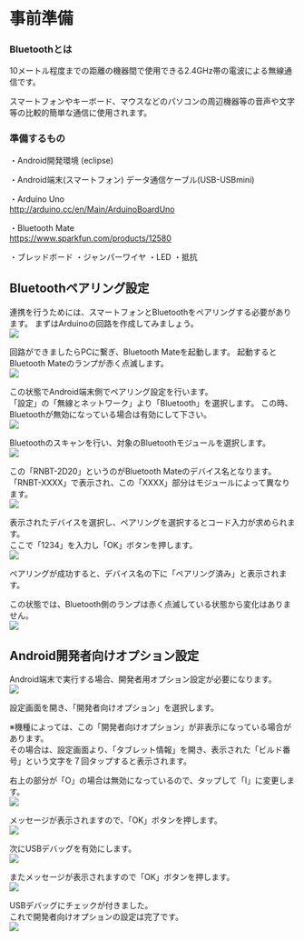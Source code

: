 # 事前準備

### Bluetoothとは


10メートル程度までの距離の機器間で使用できる2.4GHz帯の電波による無線通信です。

スマートフォンやキーボード、マウスなどのパソコンの周辺機器等の音声や文字等の比較的簡単な通信に使用されます。



### 準備するもの


・Android開発環境 (eclipse)

・Android端末(スマートフォン)
データ通信ケーブル(USB-USBmini)

・Arduino Uno
<br>
http://arduino.cc/en/Main/ArduinoBoardUno

・Bluetooth Mate 
<br>
https://www.sparkfun.com/products/12580

・ブレッドボード
・ジャンパーワイヤ
・LED
・抵抗

## Bluetoothペアリング設定


連携を行うためには、スマートフォンとBluetoothをペアリングする必要があります。
まずはArduinoの回路を作成してみましょう。
<br>
![](bt1-01.jpg)


回路ができましたらPCに繋ぎ、Bluetooth Mateを起動します。
起動するとBluetooth Mateのランプが赤く点滅します。
<br>
![](bt1-02.jpg)


この状態でAndroid端末側でペアリング設定を行います。
<br>
「設定」の「無線とネットワーク」より「Bluetooth」を選択します。
この時、Bluetoothが無効になっている場合は有効にして下さい。
<br>
![](bt1-03.jpg)
 
 
Bluetoothのスキャンを行い、対象のBluetoothモジュールを選択します。
<br>
![](bt1-04.jpg)

この「RNBT-2D20」というのがBluetooth Mateのデバイス名となります。
<br>
「RNBT-XXXX」で表示され、この「XXXX」部分はモジュールによって異なります。
<br>
![](bt1-05.jpg)


表示されたデバイスを選択し、ペアリングを選択するとコード入力が求められます。
<br>
ここで「1234」を入力し「OK」ボタンを押します。
<br>
![](bt1-06.jpg)


ペアリングが成功すると、デバイス名の下に「ペアリング済み」と表示されます。

この状態では、Bluetooth側のランプは赤く点滅している状態から変化はありません。
<br>
![](bt1-07.jpg)


## Android開発者向けオプション設定


Android端末で実行する場合、開発者用オプション設定が必要になります。
<br>
![](bt1-07.jpg)

設定画面を開き、「開発者向けオプション」を選択します。

※機種によっては、この「開発者向けオプション」が非表示になっている場合があります。
<br>
その場合は、設定画面より、「タブレット情報」を開き、表示された「ビルド番号」という文字を７回タップすると表示されます。



右上の部分が「O」の場合は無効になっているので、タップして「I」に変更します。
<br>
![](bt1-08.jpg)


メッセージが表示されますので、「OK」ボタンを押します。
<br>
![](bt1-09.jpg)


次にUSBデバッグを有効にします。
<br>
![](bt1-10.jpg)


またメッセージが表示されますので「OK」ボタンを押します。
<br>
![](bt1-11.jpg)


USBデバッグにチェックが付きました。
<br>
これで開発者向けオプションの設定は完了です。
<br>
![](bt1-12.jpg)


